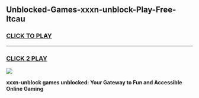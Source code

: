 
## Unblocked-Games-xxxn-unblock-Play-Free-ltcau
<h3>
<a href="https://premium76.site?title=xxxn-unblock&ref=12A">CLICK TO PLAY</a></h3>
<hr>

<h3>
<a href="https://premium76.site?title=xxxn-unblock&ref=12A">CLICK 2 PLAY</a>
  
</h3>

<a href="https://premium76.site?title=xxxn-unblock&ref=12A"><img src="https://clearcache.store/games.png"></a>


**xxxn-unblock games unblocked: Your Gateway to Fun and Accessible Online Gaming**
